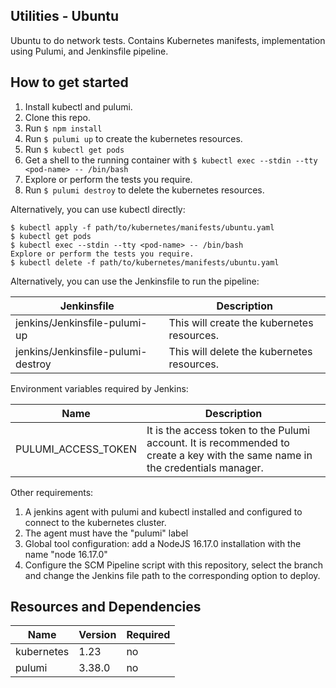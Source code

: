 ## Utilities - Ubuntu

Ubuntu to do network tests. Contains Kubernetes manifests, implementation using Pulumi, and Jenkinsfile pipeline.

## How to get started

1. Install kubectl and pulumi.
2. Clone this repo.
3. Run `$ npm install`
4. Run `$ pulumi up` to create the kubernetes resources.
5. Run `$ kubectl get pods` 
6. Get a shell to the running container with `$ kubectl exec --stdin --tty <pod-name> -- /bin/bash`
7. Explore or perform the tests you require.
8. Run `$ pulumi destroy` to delete the kubernetes resources.

Alternatively, you can use kubectl directly:

```
$ kubectl apply -f path/to/kubernetes/manifests/ubuntu.yaml
$ kubectl get pods
$ kubectl exec --stdin --tty <pod-name> -- /bin/bash
Explore or perform the tests you require.
$ kubectl delete -f path/to/kubernetes/manifests/ubuntu.yaml
```

Alternatively, you can use the Jenkinsfile to run the pipeline:

| Jenkinsfile                        | Description                                |
|------------------------------------|--------------------------------------------|
| jenkins/Jenkinsfile-pulumi-up      | This will create the kubernetes resources. |
| jenkins/Jenkinsfile-pulumi-destroy | This will delete the kubernetes resources. |

Environment variables required by Jenkins:

| Name                | Description                                |
|---------------------|--------------------------------------------|
| PULUMI_ACCESS_TOKEN | It is the access token to the Pulumi account. It is recommended to create a key with the same name in the credentials manager. |


Other requirements:
1. A jenkins agent with pulumi and kubectl installed and configured to connect to the kubernetes cluster.
2. The agent must have the "pulumi" label
3. Global tool configuration: add a NodeJS 16.17.0 installation with the name "node 16.17.0"
4. Configure the SCM Pipeline script with this repository, select the branch and change the Jenkins file path to the corresponding option to deploy.


## Resources and Dependencies

| Name       | Version | Required |
|------------|---------|----------|
| kubernetes | 1.23    | no       |
| pulumi     | 3.38.0  | no       |




